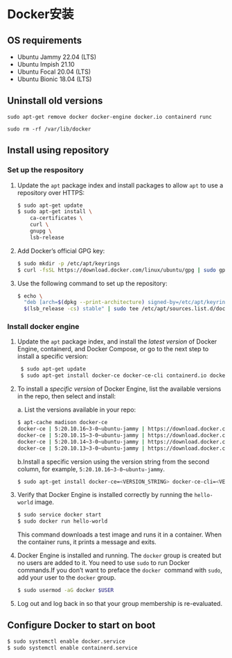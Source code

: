 # Docker安装

## OS requirements

- Ubuntu Jammy 22.04 (LTS)
- Ubuntu Impish 21.10
- Ubuntu Focal 20.04 (LTS)
- Ubuntu Bionic 18.04 (LTS)

## Uninstall old versions

 `sudo apt-get remove docker docker-engine docker.io containerd runc`

`sudo rm -rf /var/lib/docker`

## Install using repository

### Set up the respository

1. Update the `apt` package index and install packages to allow `apt` to use a repository over HTTPS:
    
    ```bash
    $ sudo apt-get update
    $ sudo apt-get install \
        ca-certificates \
        curl \
        gnupg \
        lsb-release
    ```
    
2. Add Docker’s official GPG key:
    
    ```bash
    $ sudo mkdir -p /etc/apt/keyrings
    $ curl -fsSL https://download.docker.com/linux/ubuntu/gpg | sudo gpg --dearmor -o /etc/apt/keyrings/docker.gpg
    ```
    
3. Use the following command to set up the repository:
    
    ```bash
    $ echo \
      "deb [arch=$(dpkg --print-architecture) signed-by=/etc/apt/keyrings/docker.gpg] https://download.docker.com/linux/ubuntu \
      $(lsb_release -cs) stable" | sudo tee /etc/apt/sources.list.d/docker.list > /dev/null
    ```
    

### Install docker engine

1. Update the `apt` package index, and install the *latest version* of Docker Engine, containerd, and Docker Compose, or go to the next step to install a specific version:
    
    ```bash
     $ sudo apt-get update
     $ sudo apt-get install docker-ce docker-ce-cli containerd.io docker-compose-plugin
    ```
    
2. To install a *specific version* of Docker Engine, list the available versions in the repo, then select and install:
    
    a. List the versions available in your repo:
    
    ```bash
    $ apt-cache madison docker-ce
    docker-ce | 5:20.10.16~3-0~ubuntu-jammy | https://download.docker.com/linux/ubuntu jammy/stable amd64 Packages
    docker-ce | 5:20.10.15~3-0~ubuntu-jammy | https://download.docker.com/linux/ubuntu jammy/stable amd64 Packages
    docker-ce | 5:20.10.14~3-0~ubuntu-jammy | https://download.docker.com/linux/ubuntu jammy/stable amd64 Packages
    docker-ce | 5:20.10.13~3-0~ubuntu-jammy | https://download.docker.com/linux/ubuntu jammy/stable amd64 Packages
    ```
    
    b.Install a specific version using the version string from the second column, for example, `5:20.10.16~3-0~ubuntu-jammy`.
    
    ```bash
    $ sudo apt-get install docker-ce=<VERSION_STRING> docker-ce-cli=<VERSION_STRING> containerd.io docker-compose-plugin
    ```
    
3. Verify that Docker Engine is installed correctly by running the `hello-world` image.
    
    ```bash
    $ sudo service docker start
    $ sudo docker run hello-world
    ```
    
    This command downloads a test image and runs it in a container. When the container runs, it prints a message and exits.
    
4. Docker Engine is installed and running. The `docker` group is created but no users are added to it. You need to use `sudo` to run Docker commands.If you don’t want to preface the `docker`
 command with `sudo`, add your user to the `docker` group.
    
    ```bash
    $ sudo usermod -aG docker $USER
    ```
    
5. Log out and log back in so that your group membership is re-evaluated.

## ****Configure Docker to start on boot****
```bash
$ sudo systemctl enable docker.service
$ sudo systemctl enable containerd.service
```
